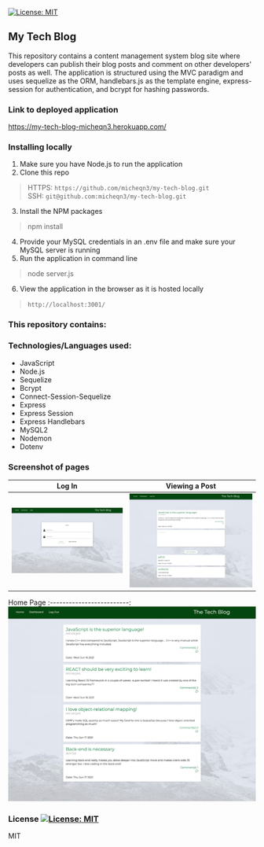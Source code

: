 [![License: MIT](https://img.shields.io/badge/License-MIT-yellow.svg)](https://opensource.org/licenses/MIT)
## My Tech Blog

This repository contains a content management system blog site where developers can publish their blog posts and comment
on other developers' posts as well. The application is structured using the MVC paradigm and uses sequelize as the ORM, 
handlebars.js as the template engine, express-session for authentication, and bcrypt for hashing passwords.

### Link to deployed application

https://my-tech-blog-micheqn3.herokuapp.com/

### Installing locally

1. Make sure you have Node.js to run the application
2. Clone this repo
> HTTPS: `https://github.com/micheqn3/my-tech-blog.git` <br>
> SSH: `git@github.com:micheqn3/my-tech-blog.git`
3. Install the NPM packages
> npm install
4. Provide your MySQL credentials in an .env file and make sure your MySQL server is running
5. Run the application in command line 
> node server.js
6. View the application in the browser as it is hosted locally
> `http://localhost:3001/`

### This repository contains: 

### Technologies/Languages used: 

  - JavaScript
  - Node.js
  - Sequelize
  - Bcrypt
  - Connect-Session-Sequelize
  - Express
  - Express Session
  - Express Handlebars
  - MySQL2
  - Nodemon
  - Dotenv

### Screenshot of pages

Log In            |  Viewing a Post
:-------------------------:|:-------------------------: 
![Log in page](/Assets/login.png)  |  ![One post](/Assets/post.png)

Home Page
:-------------------------:
![Home page](/Assets/homepage.png)



### License [![License: MIT](https://img.shields.io/badge/License-MIT-yellow.svg)](https://opensource.org/licenses/MIT)

MIT
